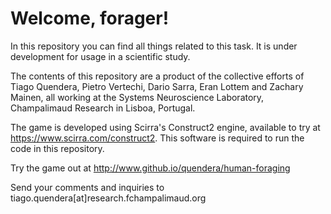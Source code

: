 # Welcome, forager!

In this repository you can find all things related to this task. It is under development for usage in a scientific study.

The contents of this repository are a product of the collective efforts of Tiago Quendera, Pietro Vertechi, Dario Sarra, Eran Lottem and Zachary Mainen, all working at the Systems Neuroscience Laboratory, Champalimaud Research in Lisboa, Portugal.

The game is developed using Scirra's Construct2 engine, available to try at https://www.scirra.com/construct2. This software is required to run the code in this repository.

Try the game out at http://www.github.io/quendera/human-foraging

Send your comments and inquiries to tiago.quendera[at]research.fchampalimaud.org
